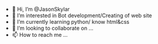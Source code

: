 - 👋 Hi, I’m @JasonSkylar
- 👀 I’m interested in Bot development/Creating of web site
- 🌱 I’m currently learning python/ know html&css
- 💞️ I’m looking to collaborate on ...
- 📫 How to reach me ...

<!---
JasonSkylar/JasonSkylar is a ✨ special ✨ repository because its `README.md` (this file) appears on your GitHub profile.
You can click the Preview link to take a look at your changes.
--->
